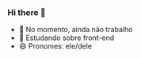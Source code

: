 ### Hi there 👋

- 🔭 No momento, ainda não trabalho
- 🌱 Estudando sobre front-end
- 😄 Pronomes: ele/dele
